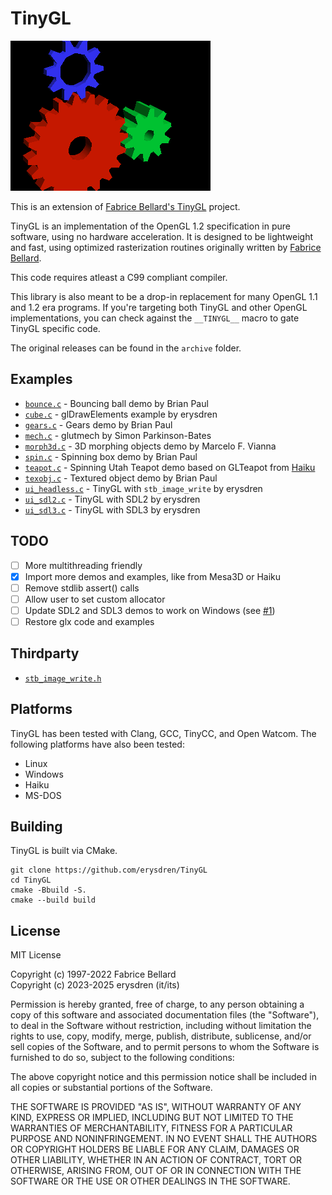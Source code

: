# TinyGL

![a 3D render of multiple gears floating in empty space, one red, one blue, and one green](.github/tgl_gears.png)

This is an extension of [Fabrice Bellard's TinyGL](https://bellard.org/TinyGL/)
project.

TinyGL is an implementation of the OpenGL 1.2 specification in pure software,
using no hardware acceleration. It is designed to be lightweight and fast,
using optimized rasterization routines originally written by
[Fabrice Bellard](https://bellard.org).

This code requires atleast a C99 compliant compiler.

This library is also meant to be a drop-in replacement for many OpenGL 1.1 and
1.2 era programs. If you're targeting both TinyGL and other OpenGL
implementations, you can check against the `__TINYGL__` macro to gate TinyGL
specific code.

The original releases can be found in the `archive` folder.

## Examples

- [`bounce.c`](./examples/bounce.c) - Bouncing ball demo by Brian Paul
- [`cube.c`](./examples/cube.c) - glDrawElements example by erysdren
- [`gears.c`](./examples/gears.c) - Gears demo by Brian Paul
- [`mech.c`](./examples/mech.c) - glutmech by Simon Parkinson-Bates
- [`morph3d.c`](./examples/morph3d.c) - 3D morphing objects demo by Marcelo F. Vianna
- [`spin.c`](./examples/spin.c) - Spinning box demo by Brian Paul
- [`teapot.c`](./examples/teapot.c) - Spinning Utah Teapot demo based on GLTeapot from [Haiku](https://www.haiku-os.org/)
- [`texobj.c`](./examples/texobj.c) - Textured object demo by Brian Paul
- [`ui_headless.c`](./examples/ui_headless.c) - TinyGL with `stb_image_write` by erysdren
- [`ui_sdl2.c`](./examples/ui_sdl2.c) - TinyGL with SDL2 by erysdren
- [`ui_sdl3.c`](./examples/ui_sdl3.c) - TinyGL with SDL3 by erysdren

## TODO

- [ ] More multithreading friendly
- [x] Import more demos and examples, like from Mesa3D or Haiku
- [ ] Remove stdlib assert() calls
- [ ] Allow user to set custom allocator
- [ ] Update SDL2 and SDL3 demos to work on Windows (see [#1](https://github.com/erysdren/TinyGL/issues/1))
- [ ] Restore glx code and examples

## Thirdparty

- [`stb_image_write.h`](https://github.com/nothings/stb/)

## Platforms

TinyGL has been tested with Clang, GCC, TinyCC, and Open Watcom. The following
platforms have also been tested:

- Linux
- Windows
- Haiku
- MS-DOS

## Building

TinyGL is built via CMake.

```
git clone https://github.com/erysdren/TinyGL
cd TinyGL
cmake -Bbuild -S.
cmake --build build
```

## License

MIT License

Copyright (c) 1997-2022 Fabrice Bellard\
Copyright (c) 2023-2025 erysdren (it/its)

Permission is hereby granted, free of charge, to any person obtaining a copy
of this software and associated documentation files (the "Software"), to deal
in the Software without restriction, including without limitation the rights
to use, copy, modify, merge, publish, distribute, sublicense, and/or sell
copies of the Software, and to permit persons to whom the Software is
furnished to do so, subject to the following conditions:

The above copyright notice and this permission notice shall be included in all
copies or substantial portions of the Software.

THE SOFTWARE IS PROVIDED "AS IS", WITHOUT WARRANTY OF ANY KIND, EXPRESS OR
IMPLIED, INCLUDING BUT NOT LIMITED TO THE WARRANTIES OF MERCHANTABILITY,
FITNESS FOR A PARTICULAR PURPOSE AND NONINFRINGEMENT. IN NO EVENT SHALL THE
AUTHORS OR COPYRIGHT HOLDERS BE LIABLE FOR ANY CLAIM, DAMAGES OR OTHER
LIABILITY, WHETHER IN AN ACTION OF CONTRACT, TORT OR OTHERWISE, ARISING FROM,
OUT OF OR IN CONNECTION WITH THE SOFTWARE OR THE USE OR OTHER DEALINGS IN THE
SOFTWARE.
